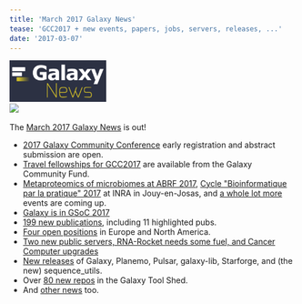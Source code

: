 ```yaml
---
title: 'March 2017 Galaxy News'
tease: 'GCC2017 + new events, papers, jobs, servers, releases, ...'
date: '2017-03-07'
---
```


<div class='right'><a href='/src/galaxy-updates/2017-03/index.md'><img src="/src/images/galaxy-logos/GalaxyNews.png" alt="Galaxy News" width="170" /></a><br />
<a href="https://gcc2017.sciencesconf.org/"><img src="/src/images/logos/gcc2017-logo-300.png' alt='2017 Galaxy Community Conference (GCC2017)' width="170" /></a>
</div>

The [March 2017 Galaxy News](/src/galaxy-updates/2017-03/index.md) is out!  

* [2017 Galaxy Community Conference](/src/galaxy-updates/2017-03/#2017-galaxy-community-conference) early registration and abstract submission are open.
* [Travel fellowships for GCC2017](/src/galaxy-updates/2017-03/#gcc2017-travel-fellowships) are available from the Galaxy Community Fund.
* [Metaproteomics of microbiomes at ABRF 2017](/src/galaxy-updates/2017-03/#metaproteomics-of-microbiomes-at-abrf-2017), [Cycle "Bioinformatique par la pratique" 2017](/src/galaxy-updates/2017-03/#cycle-bioinformatique-par-la-pratique-2017) at INRA in Jouy-en-Josas, and [a whole lot more](/src/galaxy-updates/2017-03/#all-upcoming-events) events are coming up.
* [Galaxy is in GSoC 2017](/src/galaxy-updates/2017-03/#galaxy-in-google-summer-of-code-2017)
* [199 new publications](/src/galaxy-updates/2017-03/#new-publications), including 11 highlighted pubs.
* [Four open positions](/src/galaxy-updates/2017-03/#who-s-hiring) in Europe and North America.
* [Two new public servers, RNA-Rocket needs some fuel, and Cancer Computer upgrades](/src/galaxy-updates/2017-03/#public-galaxy-server-news)
* [New releases](/src/galaxy-updates/2017-03/#releases) of Galaxy, Planemo, Pulsar, galaxy-lib, Starforge, and (the new) sequence_utils.
* Over [80 new repos](/src/galaxy-updates/2017-03/#toolshed-contributions) in the Galaxy Tool Shed.
* And [other news](/src/galaxy-updates/2017-03/#other-news) too.
